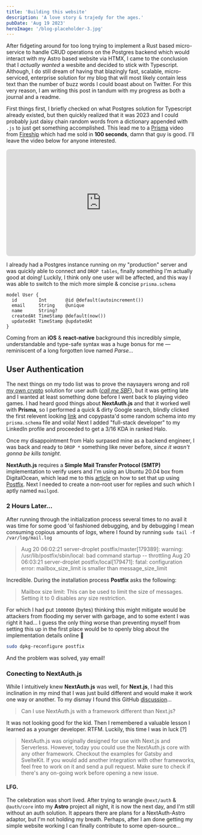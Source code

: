 ```yaml
---
title: 'Building this website'
description: 'A love story & trajedy for the ages.'
pubDate: 'Aug 19 2023'
heroImage: '/blog-placeholder-3.jpg'
---
```


After fidgeting around for too long trying to implement a Rust based micro-service to handle CRUD operations on the Postgres backend which would interact with my Astro based website via HTMX, I came to the conclusion that I *actually wanted* a wesbite and decided to stick with Typescript. Although, I do still dream of having that blazingly fast, scalable, micro-serviced, enterprise solution for my blog that will most likely contain less text than the number of buzz words I could boast about on Twitter. For this very reason, I am writing this post in tandum with my progress as both a journal and a readme.

First things first, I briefly checked on what Postgres solution for Typescript already existed, but then quickly realized that it was 2023 and I could probably just daisy chain random words from a dictionary appended with `.js` to just get something accomplished. This lead me to a [Prisma](https://www.prisma.io/) video from [Fireship](https://www.youtube.com/@Fireship) which had me sold in **100 seconds**, damn that guy is good. I'll leave the video below for anyone interested.

<iframe style="aspect-ratio: 16/9; border-radius: 8px;" width="100%" height="auto" src="https://www.youtube.com/embed/rLRIB6AF2Dg" title="Prisma in 100 seconds" frameborder="0" allow="accelerometer; autoplay; clipboard-write; encrypted-media; gyroscope; picture-in-picture; web-share" allowfullscreen></iframe>

I already had a Postgres instance running on my "production" server and was quickly able to connect and `DROP tables`, finally something I'm actually good at doing! Luckily, I think only one user will be affected, and this way I was able to switch to the mich more simple & concise `prisma.schema`

```prisma
model User {
  id        Int       @id @default(autoincrement())
  email     String    @unique
  name      String?
  createdAt TimeStamp @default(now())
  updatedAt TimeStamp @updatedAt
}
```

Coming from an **iOS** & **react-native** background this incredibly simple, understandable and type-safe syntax was a huge bonus for me — reminiscent of a long forgotten love named *Parse...*

## User Authentication

The next things on my todo list was to prove the naysayers wrong and roll [my own crypto](https://github.com/asleepace/csa) solution for user auth ([*call me SBF*](https://en.wikipedia.org/wiki/Sam_Bankman-Fried)), but it was getting late and I wanted at least something done before I went back to playing video games. I had heard good things about **NextAuth.js** and that it worked well with **Prisma**, so I performed a quick & dirty Google search, blindly clicked the first relevent looking [link](https://dev.to/prisma/passwordless-authentication-with-next-js-prisma-and-next-auth-5g8g) and copypasta'd some random schema into my `prisma.schema` file and voila! Next I added "full-stack developer" to my LinkedIn profile and proceeded to get a 3/16 KDA in ranked Halo.

Once my disappointment from Halo surpased mine as a backend engineer, I was back and ready to `DROP *` something like never before, *since it wasn't gonna be kills tonight*.

**NextAuth.js** requires a **Simple Mail Transfer Protocol (SMTP)** implementation to verify users and I'm using an Ubuntu 20.04 box from DigitalOcean, which lead me to this [article](https://www.digitalocean.com/community/tutorials/how-to-install-and-configure-postfix-on-ubuntu-20-04) on how to set that up using [Postfix](http://www.postfix.org/). Next I needed to create a non-root user for replies and such which I aptly named `mailgod`.

### 2 Hours Later...

After running through the initialization process several times to no avail it was time for some good 'ol fashioned debugging, and by debugging I mean consuming copious amounts of *logs*, where I found by running `sudo tail -f /var/log/mail.log`

> Aug 20 06:02:21 server-droplet postfix/master[179389]: warning: /usr/lib/postfix/sbin/local: bad command startup -- throttling
>Aug 20 06:03:21 server-droplet postfix/local[179471]: fatal: configuration error: mailbox_size_limit is smaller than message_size_limit

Incredible. During the installation process **Postfix** asks the following:

> Mailbox size limit: This can be used to limit the size of messages. Setting it to 0 disables any size restriction.

For which I had put `1000000` (bytes) thinking this might mitigate would be attackers from flooding my server with garbage, and to some extent I was right it had... I guess the only thing worse than preventing myself from setting this up in the first place would be to openly blog about the implementation details online 😬

```bash
sudo dpkg-reconfigure postfix
```

And the problem was solved, yay email!

### Conecting to NextAuth.js

While I intuitively knew **NextAuth.js** was well, for **Next.js**, I had this inclination in my mind that I was just build different and would make it work one way or another. To my dismay I found this GitHub [discussion](https://github.com/nextauthjs/next-auth/discussions/3462)...

> Can I use NextAuth.js with a framework different than Next.js?

It was not looking good for the kid. Then I remembered a valuable lesson I learned as a younger developer. RTFM. Luckily, this time I was in luck [?]

> NextAuth.js was originally designed for use with Next.js and Serverless. However, today you could use the NextAuth.js core with any other framework. Checkout the examples for Gatsby and SvelteKit. If you would add another integration with other frameworks, feel free to work on it and send a pull request. Make sure to check if there's any on-going work before opening a new issue.

#### LFG.

The celebration was short lived. After trying to wrangle `@next/auth` & `@auth/core` into my **Astro** project all night, it is now the next day, and I'm still without an auth solution. It appears there are plans for a NextAuth-Astro adaptor, but I'm not holding my breath. Perhaps, after I am done getting my simple website working I can finally contribute to some open-source...

